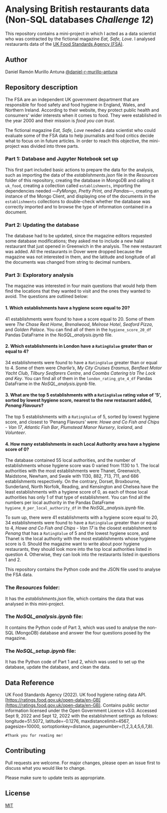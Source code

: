 # Analysing British restaurants data (Non-SQL databases *Challenge 12*)

This repository contains a mini-project in which I acted as a data scientist who was contracted by the fictional magazine *Eat, Safe, Love*. I analysed restaurants data of the [UK Food Standards Agency (FSA)](https://ratings.food.gov.uk/open-data/en-GB).

## Author

Daniel Ramón Murillo Antuna [@daniel-r-murillo-antuna](https://www.github.com/daniel-r-murillo-antuna)

## Repository description

The FSA are an independent UK government department that are responsible for food safety and food hygiene in England, Wales, and Northern Ireland. According to their website, they protect public health and consumers' wider interests when it comes to food. They were established in the year 2000 and their mission is *food you can trust*.

The fictional magazine *Eat, Safe, Love* needed a data scientist who could evaluate some of the FSA data to help journalists and food critics decide what to focus on in future articles. In order to reach this objective, the mini-project was divided into three parts.

### Part 1: Database and Jupyter Notebook set up
This first part included basic actions to prepare the data for the analysis, such as importing the data of the *establishments.json* file in the *Resources* folder of this repository, creating the database in MongoDB and calling it `uk_food`, creating a collection called `establishments`, importing the dependencies needed —*PyMongo, Pretty Print, and Pandas*—, creating an instance of the Mongo Client, and displaying one of the documents in the `establishments` collections to double-check whether the database was correctly imported and to browse the type of information contained in a document.

### Part 2: Updating the database
The database had to be updated, since the magazine editors requested some database modifications; they asked me to include a new halal restaurant that just opened in Greenwich in the analysis. The new restaurant was added. All the restaurants in Dover were dropped because the magazine was not interested in them, and the latitude and longitude of all the documents was changed from string to decimal numbers.

### Part 3: Exploratory analysis
The magazine was interested in four main questions that would help them find the locations that they wanted to visit and the ones they wanted to avoid. The questions are outlined below:

#### 1. Which establishments have a hygiene score equal to 20? 
41 establishments were found to have a score equal to 20. Some of them were *The Chase Rest Home*, *Brenalwood*, *Melrose Hotel*, *Seaford Pizza*, and *Golden Palace*. You can find all of them in the `hygiene_score_20_df` Pandas DataFrame in the *NoSQL_analysis.ipynb* file.

#### 2. Which establishments in London have a `RatingValue` greater than or equal to 4?
34 establishments were found to have a `RatingValue` greater than or equal to 4. Some of them were *Charlie’s*, *My City Cruises Erasmus*, *Benfleet Motor Yacht Club*, *Tilbury Seafarers Centre*, and *Coombs Catering t/a The Lock and Key*. You can find all of them in the `london_rating_gte_4_df` Pandas DataFrame in the *NoSQL_analysis.ipynb* file.

#### 3. What are the top 5 establishments with a `RatingValue` rating value of '5', sorted by lowest hygiene score, nearest to the new restaurant added, *Penang Flavours*?
The top 5 establishments with a `RatingValue` of 5, sorted by lowest hygiene score, and closest to ‘Penang Flavours’ were: *Howe and Co Fish and Chips - Van 17*, *Atlantic Fish Bar*, *Plumstead Manor Nursery*, *Iceland*, and *Volunteer*.

#### 4. How many establishments in each Local Authority area have a hygiene score of 0?
The database contained 55 local authorities, and the number of establishments whose hygiene score was 0 varied from 1130 to 1. The local authorities with the most establishments were Thanet, Greenwich, Maidstone, Newham, and Swale with 1130, 882, 713, 711, and 686 establishments respectively. On the contrary, Dorset, Broxbourne, Sunderland, North Norfolk, Reading, and Kensington and Chelsea have the least establishments with a hygiene score of 0, as each of those local authorities has only 1 of that type of establishment. You can find all the numbers per local authority in the Pandas DataFrame `hygiene_0_per_local_authority_df` in the *NoSQL_analysis.ipynb* file.

To sum up, there were 41 establishments with a hygiene score equal to 20, 34 establishments were found to have a `RatingValue` greater than or equal to 4, *Howe and Co Fish and Chips - Van 17* is the closest establishment to *Penang* that has a `RatingValue` of 5 and the lowest hygiene score, and Thanet is the local authority with the most establishments whose hygiene score is 0. Should the magazine want to write about poor hygiene restaurants, they should look more into the top local authorities listed in question 4. Otherwise, they can look into the restaurants listed in questions 1 and 2.

This repository contains the Python code and the JSON file used to analyse the FSA data.

### The *Resources* folder:

It has the *establishments.json* file, which contains the data that was analysed in this mini-project.

### The *NoSQL_analysis.ipynb* file:

It contains the Python code of Part 3, which was used to analyse the non-SQL (MongoDB) database and answer the four questions posed by the magazine.

### The *NoSQL_setup.ipynb* file:

It has the Python code of Part 1 and 2, which was used to set up the database, update the database, and clean the data.


## Data Reference

UK Food Standards Agency (2022). UK food hygiene rating data API. [https://ratings.food.gov.uk/open-data/en-GB](https://ratings.food.gov.uk/open-data/en-GB). Contains public sector information licensed under the Open Government Licence v3.0. Accessed Sept 9, 2022 and Sept 12, 2022 with the establishment settings as follows: longitude=51.5072, latitude=-0.1276, maxdistancelimit=4567, pagesize=10000, sortoptionkey=distance, pagenumber=(1,2,3,4,5,6,7,8).

```#Thank you for reading me!```

## Contributing

Pull requests are welcome. For major changes, please open an issue first to discuss what you would like to change.

Please make sure to update tests as appropriate.

## License

[MIT](https://choosealicense.com/licenses/mit/)
